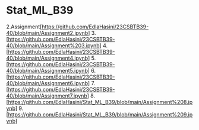 # Stat_ML_B39
2.Assignment[https://github.com/EdlaHasini/23CSBTB39-40/blob/main/Assignment2.ipynb]
3.[https://github.com/EdlaHasini/23CSBTB39-40/blob/main/Assignment%203.ipynb]
4.[https://github.com/EdlaHasini/23CSBTB39-40/blob/main/Assignment4.ipynb]
5.[https://github.com/EdlaHasini/23CSBTB39-40/blob/main/Assignment5.ipynb]
6.[https://github.com/EdlaHasini/23CSBTB39-40/blob/main/Assignment6.ipynb]
7.[https://github.com/EdlaHasini/23CSBTB39-40/blob/main/Assignment7.ipynb]
8.[https://github.com/EdlaHasini/Stat_ML_B39/blob/main/Assignment%208.ipynb]
9.[https://github.com/EdlaHasini/Stat_ML_B39/blob/main/Assignment%209.ipynb]
